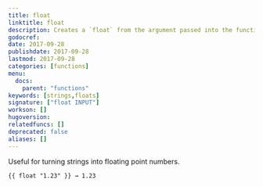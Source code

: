 ```yaml
---
title: float
linktitle: float
description: Creates a `float` from the argument passed into the function.
godocref:
date: 2017-09-28
publishdate: 2017-09-28
lastmod: 2017-09-28
categories: [functions]
menu:
  docs:
    parent: "functions"
keywords: [strings,floats]
signature: ["float INPUT"]
workson: []
hugoversion:
relatedfuncs: []
deprecated: false
aliases: []
---
```


Useful for turning strings into floating point numbers.

```
{{ float "1.23" }} → 1.23
```
